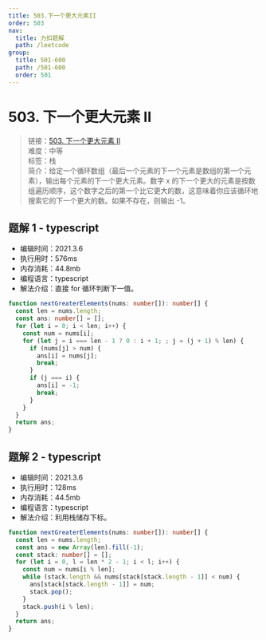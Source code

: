 ```yaml
---
title: 503.下一个更大元素II
order: 503
nav:
  title: 力扣题解
  path: /leetcode
group:
  title: 501-600
  path: /501-600
  order: 501
---
```


# 503. 下一个更大元素 II

> 链接：[503. 下一个更大元素 II](https://leetcode-cn.com/problems/next-greater-element-ii/)  
> 难度：中等  
> 标签：栈  
> 简介：给定一个循环数组（最后一个元素的下一个元素是数组的第一个元素），输出每个元素的下一个更大元素。数字 x 的下一个更大的元素是按数组遍历顺序，这个数字之后的第一个比它更大的数，这意味着你应该循环地搜索它的下一个更大的数。如果不存在，则输出 -1。

## 题解 1 - typescript

- 编辑时间：2021.3.6
- 执行用时：576ms
- 内存消耗：44.8mb
- 编程语言：typescript
- 解法介绍：直接 for 循环判断下一值。

```typescript
function nextGreaterElements(nums: number[]): number[] {
  const len = nums.length;
  const ans: number[] = [];
  for (let i = 0; i < len; i++) {
    const num = nums[i];
    for (let j = i === len - 1 ? 0 : i + 1; ; j = (j + 1) % len) {
      if (nums[j] > num) {
        ans[i] = nums[j];
        break;
      }
      if (j === i) {
        ans[i] = -1;
        break;
      }
    }
  }
  return ans;
}
```

## 题解 2 - typescript

- 编辑时间：2021.3.6
- 执行用时：128ms
- 内存消耗：44.5mb
- 编程语言：typescript
- 解法介绍：利用栈储存下标。

```typescript
function nextGreaterElements(nums: number[]): number[] {
  const len = nums.length;
  const ans = new Array(len).fill(-1);
  const stack: number[] = [];
  for (let i = 0, l = len * 2 - 1; i < l; i++) {
    const num = nums[i % len];
    while (stack.length && nums[stack[stack.length - 1]] < num) {
      ans[stack[stack.length - 1]] = num;
      stack.pop();
    }
    stack.push(i % len);
  }
  return ans;
}
```

